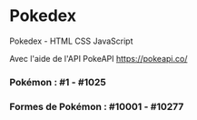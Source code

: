 # Pokedex
Pokedex - HTML CSS JavaScript

Avec l'aide de l'API PokeAPI
https://pokeapi.co/

### Pokémon : #1 - #1025
### Formes de Pokémon : #10001 - #10277
